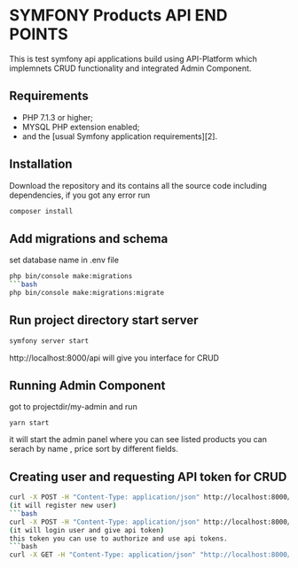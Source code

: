 SYMFONY Products API END POINTS
===============================

This is test symfony api applications build using API-Platform which implemnets CRUD functionality and integrated Admin Component.

Requirements
------------

  * PHP 7.1.3 or higher;
  * MYSQL PHP extension enabled;
  * and the [usual Symfony application requirements][2].

Installation
------------
Download the repository and its contains all the source code including dependencies, if you got any error run
```bash
composer install 
```
Add migrations and schema
-------------------------
set database name in .env file
```bash
php bin/console make:migrations
```bash
php bin/console make:migrations:migrate
```
Run project directory start server
-----------------------------------
```bash
symfony server start
```
http://localhost:8000/api will give you interface for CRUD

Running Admin Component
-----------------------

got to projectdir/my-admin and run
```
yarn start
```
it will start the admin panel where you can see listed products you can serach by name , price  sort by different fields.


Creating user and requesting API token for CRUD
-----------------------------------------------
```bash
curl -X POST -H "Content-Type: application/json" http://localhost:8000/register -d "{\"email\":\"test2@mail.com\",\"password\":\"test2\"}"
(it will register new user)
```bash
curl -X POST -H "Content-Type: application/json" http://localhost:8000/login -d "{\"email\":\"test2@mail.com\",\"password\":\"test2\"}"
(it will login user and give api token)
this token you can use to authorize and use api tokens.
```bash
curl -X GET -H "Content-Type: application/json" "http://localhost:8000/api" -H "Authorization: Bearer eyJ0eXAiOiJKV1QiLCJhbGciOiJSUzI1NiJ9.eyJpYXQiOjE1NzE2MzUxODEsImV4cCI6MTU3MTYzODc4MSwicm9sZXMiOlsiUk9MRV9VU0VSIl0sInVzZXJuYW1lIjoidGVzdDJAbWFpbC5jb20ifQ.X7KtcOAF_IJsQVHfJMvB7rK6D38uLwEhN0apkcVoUvdaf-qpsr7-n8eJcJMr4BXqQkrF9JkO5FGgLBwIDX_wgO01n9x4yid-gmHXlJuoemt8TlJqFNyUe-kRan0UzFU28bOtZTTGID7so0bgZyXvGgWETtZcy1Y9-IAU1RDsZnQcN3HN_Q1zFhvPfBxgehLQ_F_djMpPiPEbLv5Ov1J7ko7xOOrWCaUBqcFoGHfFUhVU4UiuT1LDDbqINYyifI3kFAxFE01J5hAYzjy8l05nJ8-XVrfGLHvzhDhH50POVDmxzYz3VYxvSFl9gdNZsWxcepM6JgdtClMMBeEvgM5tCUwsvvnKZ6ACiUPZTcZBvRMOtzY4JwPUI5ve8B0farLDF6TG8MglvZKYc3KlRmbWUBaVV8abIRExH_3mpOgIUBzMBgtmJCTiBF3lMscja6XGosnXqfLwXgZyBSP_TWWavLZJd4zzqYgQTyFNi8apb1L5kGnMxX7duOU4qJREPZaEKCjyHE2vBCWJe0KZDTc8tiFe6Q0ut6xa2Bh_0b-jNHYm-ieG4XYFJ2GQCPZEpbMLYssDB_4EopxU8x88f-OUxBmirVPERuN15WPGOo0dQRpmG2JPOGuZUAUwrZsQxyEPBHG-8ZZkw_M_esfCEV2hVzaoNSOo_YYKf6CICQKPCm4




